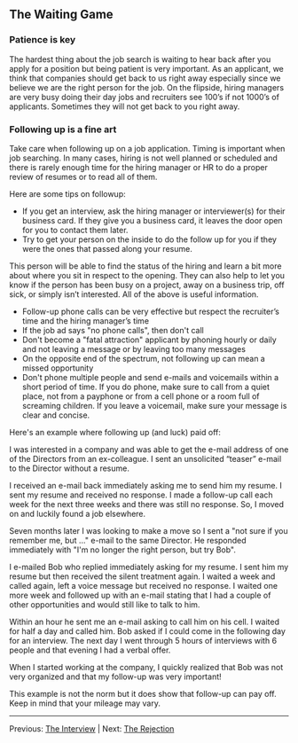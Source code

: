 ## The Waiting Game

### Patience is key

The hardest thing about the job search is waiting to hear back after you apply for a position but being patient is very important. As an applicant, we think that companies should get back to us right away especially since we believe we are the right person for the job. On the flipside, hiring managers are very busy doing their day jobs and recruiters see 100’s if not 1000’s of applicants. Sometimes they will not get back to you right away.

### Following up is a fine art

Take care when following up on a job application. Timing is important when job searching. In many cases, hiring is not well planned or scheduled and there is rarely enough time for the hiring manager or HR to do a proper review of resumes or to read all of them.

Here are some tips on followup:

- If you get an interview, ask the hiring manager or interviewer(s) for their business card. If they give you a business card, it leaves the door open for you to contact them later.
- Try to get your person on the inside to do the follow up for you if they were the ones that passed along your resume. 

This person will be able to find the status of the hiring and learn a bit more about where you sit in respect to the opening. They can also help to let you know if the person has been busy on a project, away on a business trip, off sick, or simply isn’t interested. All of the above is useful information.

- Follow-up phone calls can be very effective but respect the recruiter’s time and the hiring manager’s time
- If the job ad says "no phone calls", then don't call
- Don't become a "fatal attraction" applicant by phoning hourly or daily and not leaving a message or by leaving too many messages
- On the opposite end of the spectrum, not following up can mean a missed opportunity
- Don't phone multiple people and send e-mails and voicemails within a short period of time. If you do phone, make sure to call from a quiet place, not from a payphone or from a cell phone or a room full of screaming children. If you leave a voicemail, make sure your message is clear and concise.

Here's an example where following up (and luck) paid off:

I was interested in a company and was able to get the e-mail address of one of the Directors from an ex-colleague.
I sent an unsolicited “teaser” e-mail to the Director without a resume.

I received an e-mail back immediately asking me to send him my resume. I sent my resume and received no response. I made a follow-up call each week for the next three weeks and there was still no response. So, I moved on and luckily found a job elsewhere.

Seven months later I was looking to make a move so I sent a "not sure if you remember me, but …" e-mail to the same Director. He responded immediately with "I'm no longer the right person, but try Bob".

I e-mailed Bob who replied immediately asking for my resume. I sent him my resume but then received the silent treatment again. I waited a week and called again, left a voice message but received no response. I waited one more week and followed up with an e-mail stating that I had a couple of other opportunities and would still like to talk to him.

Within an hour he sent me an e-mail asking to call him on his cell. I waited for half a day and called him. Bob asked if I could come in the following day for an interview. The next day I went through 5 hours of interviews with 6 people and that evening I had a verbal offer.

When I started working at the company, I quickly realized that Bob was not very organized and that my follow-up was very important!

This example is not the norm but it does show that follow-up can pay off. Keep in mind that your mileage may vary. 

---

Previous: [The Interview](05-the-interview.md) | Next: [The Rejection](06-the-rejection.md)
